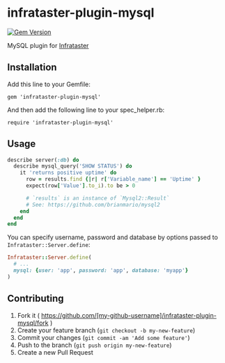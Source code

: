 # infrataster-plugin-mysql
[![Gem Version](https://badge.fury.io/rb/infrataster-plugin-mysql.png)](http://badge.fury.io/rb/infrataster-plugin-mysql)

MySQL plugin for [Infrataster](https://github.com/ryotarai/infrataster)

## Installation

Add this line to your Gemfile:

    gem 'infrataster-plugin-mysql'

And then add the following line to your spec\_helper.rb:

    require 'infrataster-plugin-mysql'

## Usage

```ruby
describe server(:db) do
  describe mysql_query('SHOW STATUS') do
    it 'returns positive uptime' do
      row = results.find {|r| r['Variable_name'] == 'Uptime' }
      expect(row['Value'].to_i).to be > 0

      # `results` is an instance of `Mysql2::Result`
      # See: https://github.com/brianmario/mysql2
    end
  end
end
```

You can specify username, password and database by options passed to `Infrataster::Server.define`:

```ruby
Infrataster::Server.define(
  # ...
  mysql: {user: 'app', password: 'app', database: 'myapp'}
)
```

## Contributing

1. Fork it ( https://github.com/[my-github-username]/infrataster-plugin-mysql/fork )
2. Create your feature branch (`git checkout -b my-new-feature`)
3. Commit your changes (`git commit -am 'Add some feature'`)
4. Push to the branch (`git push origin my-new-feature`)
5. Create a new Pull Request
